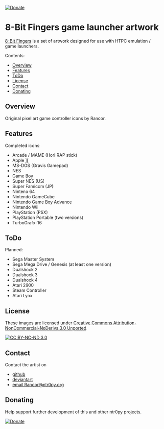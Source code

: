 [![Donate](https://img.shields.io/badge/Donate-PayPal-green.svg)](https://www.paypal.com/cgi-bin/webscr?cmd=_donations&business=YEY9LNR57GANW&lc=US&item_name=seek%2dntr0py%20Github%20Projects&currency_code=USD&bn=PP%2dDonationsBF%3abtn_donate_LG%2egif%3aNonHosted)

**8-Bit Fingers game launcher artwork**
================================================

[8-Bit Fingers](https://github.com/SeeK-ntr0py.org/8BF-Artwork) is a set of artwork designed for use with HTPC emulation / game launchers.


Contents:
- [Overview](#overview)
- [Features](#features)
- [ToDo](#todo)
- [License](#license)
- [Contact](#contact)
- [Donating](#donating)
  
  
## Overview

Original pixel art game controller icons by Rancor.



## Features

Completed icons:
- Arcade / MAME (Hori RAP stick)
- Apple ][
- MS-DOS (Gravis Gamepad)
- NES
- Game Boy
- Super NES (US)
- Super Famicom (JP)
- Ninteno 64
- Nintendo GameCube
- Nintendo Game Boy Advance
- Nintendo Wii
- PlayStation (PSX)
- PlayStation Portable (two versions)
- TurboGrafx-16



## ToDo

Planned:
- Sega Master System
- Sega Mega Drive / Genesis (at least one version)
- Dualshock 2
- Dualshock 3
- Dualshock 4
- Atari 2600
- Steam Controller
- Atari Lynx
 
	



## License

These images are licensed under [Creative Commons Attribution-NonCommercial-NoDerivs 3.0 Unported](https://creativecommons.org/licenses/by-nc-nd/3.0/legalcode).

[![CC BY-NC-ND 3.0](https://licensebuttons.net/l/by-nc-nd/3.0/88x31.png)](https://creativecommons.org/licenses/by-nc-nd/3.0/legalcode)


## Contact

Contact the artist on 
- [github](https://github.com/SeeK-ntr0py.org/8BF-Artwork)
- [deviantart](http://gfball84887.deviantart.com/)
- [email Rancor@ntr0py.org](mailto:rancor@ntr0py.org)


## Donating
Help support further development of this and other ntr0py projects.

[![Donate](https://img.shields.io/badge/Donate-PayPal-green.svg)](https://www.paypal.com/cgi-bin/webscr?cmd=_donations&business=YEY9LNR57GANW&lc=US&item_name=seek%2dntr0py%20Github%20Projects&currency_code=USD&bn=PP%2dDonationsBF%3abtn_donate_LG%2egif%3aNonHosted)


